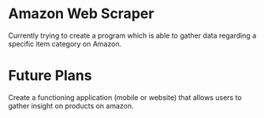 # Amazon Web Scraper  
Currently trying to create a program which is able to gather data regarding a specific item category on Amazon.

# Future Plans  
Create a functioning application (mobile or website) that allows users to gather insight on products on amazon.
